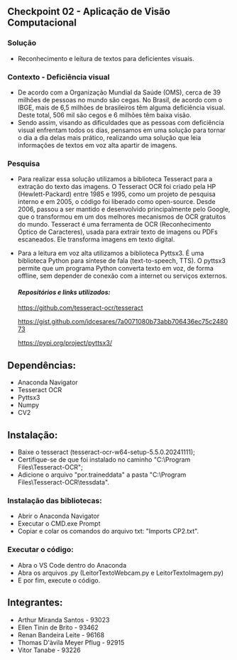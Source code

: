 ## Checkpoint 02 - Aplicação de Visão Computacional
### Solução
- Reconhecimento e leitura de textos para deficientes visuais.

### Contexto - Deficiência visual
- De acordo com a Organização Mundial da Saúde (OMS), cerca de 39 milhões de pessoas no mundo são cegas. No Brasil, de acordo com o IBGE, mais de 6,5 milhões de brasileiros têm alguma deficiência visual. Deste total, 506 mil são   cegos e 6 milhões têm baixa visão.
- Sendo assim, visando as dificuldades que as pessoas com deficiência visual enfrentam todos os dias, pensamos em uma solução   para tornar o dia a dia delas mais prático, realizando uma solução que leia informações de textos em voz alta apartir de      imagens.

### Pesquisa
- Para realizar essa solução utilizamos a biblioteca Tesseract para a extração do texto das imagens.
  O Tesseract OCR foi criado pela HP (Hewlett-Packard) entre 1985 e 1995, como um projeto de pesquisa interno e em 2005, o código foi liberado como open-source. Desde 2006, passou a ser mantido e desenvolvido principalmente pelo Google, que o transformou em um dos melhores mecanismos de OCR gratuitos do mundo.
  Tesseract é uma ferramenta de OCR (Reconhecimento Óptico de Caracteres), usada para extrair texto de imagens ou PDFs escaneados. Ele transforma imagens em texto digital.

- Para a leitura em voz alta utilizamos a biblioteca Pyttsx3. 
  É uma biblioteca Python para síntese de fala (text-to-speech, TTS). O pyttsx3 permite que um programa Python converta texto em voz, de forma offline, sem depender de 
  conexão com a internet ou serviços externos.


  #### *Repositórios e links utilizados:* ####
  https://github.com/tesseract-ocr/tesseract
  
  https://gist.github.com/idcesares/7a0071080b73abb706436ec75c248073
  
  https://pypi.org/project/pyttsx3/

## Dependências:
- Anaconda Navigator
- Tesseract OCR
- Pyttsx3
- Numpy
- CV2
  
## Instalação:
- Baixe o tesseract (tesseract-ocr-w64-setup-5.5.0.20241111);
- Certifique-se de que foi instalado no caminho "C:\Program Files\Tesseract-OCR";
- Adicione o arquivo "por.traineddata" a pasta "C:\Program Files\Tesseract-OCR\tessdata".

### Instalação das bibliotecas:
- Abrir o Anaconda Navigator
- Executar o CMD.exe Prompt
- Copiar e colar os comandos do arquivo txt: "Imports CP2.txt".
  
### Executar o código:
- Abra o VS Code dentro do Anaconda
- Abra os arquivos .py (LeitorTextoWebcam.py e LeitorTextoImagem.py) 
- E por fim, execute o código.  

## Integrantes:
- Arthur Miranda Santos - 93023
- Ellen Tinin de Brito - 93462
- Renan Bandeira Leite - 96168
- Thomas D'àvila Meyer Pflug - 92915
- Vitor Tanabe - 93226
